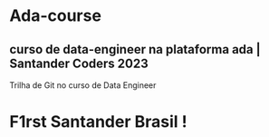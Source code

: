 # Ada-course

## curso de data-engineer na plataforma ada | Santander Coders 2023

Trilha de Git no curso de Data Engineer

# F1rst Santander Brasil !
